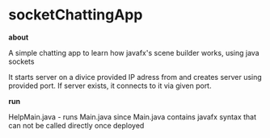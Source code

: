 # socketChattingApp

**about**

A simple chatting app to learn how javafx's scene builder works, using java sockets

It starts server on a divice provided IP adress from and creates server using provided port. If server exists, it connects to it via given port.

**run**

HelpMain.java - runs Main.java since Main.java contains javafx syntax that can not be called directly once deployed

